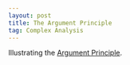 ```yaml
---
layout: post
title: The Argument Principle
tag: Complex Analysis
---
```


Illustrating the [Argument Principle](http://en.wikipedia.org/wiki/Argument_principle).

<!--more-->

<div id="auto">
  <script type="text/x-sage">
z = var('z')  
@interact
def plot_winding(f=('$f$', z^4  + 7*z^3 + z + 6), 
                 Radius = slider(0,10,default=1), 
                 maxT = slider(0,2*pi,default=2*pi,label="max. Theta")):
    curve = lambda R,t: f(z=R*exp(I*t))
    t = var('t')
    show(parametric_plot((curve(Radius,t).real(),curve(Radius,t).imag()),(t,0,maxT)))
  </script>
</div>
